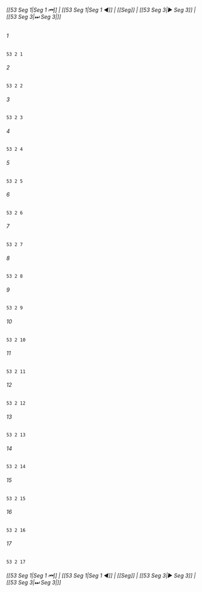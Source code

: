 
###### [[53 Seg 1|Seg 1 ⏮]] | [[53 Seg 1|Seg 1 ◀]] | [[Seg]] | [[53 Seg 3|▶ Seg 3]] | [[53 Seg 3|⏭ Seg 3|]]

###### 1
``` verse
53 2 1 
```
###### 2
``` verse
53 2 2 
```
###### 3
``` verse
53 2 3 
```
###### 4
``` verse
53 2 4 
```
###### 5
``` verse
53 2 5 
```
###### 6
``` verse
53 2 6 
```
###### 7
``` verse
53 2 7 
```
###### 8
``` verse
53 2 8 
```
###### 9
``` verse
53 2 9 
```
###### 10
``` verse
53 2 10 
```
###### 11
``` verse
53 2 11 
```
###### 12
``` verse
53 2 12 
```
###### 13
``` verse
53 2 13 
```
###### 14
``` verse
53 2 14 
```
###### 15
``` verse
53 2 15 
```
###### 16
``` verse
53 2 16 
```
###### 17
``` verse
53 2 17 
```

###### [[53 Seg 1|Seg 1 ⏮]] | [[53 Seg 1|Seg 1 ◀]] | [[Seg]] | [[53 Seg 3|▶ Seg 3]] | [[53 Seg 3|⏭ Seg 3|]]

